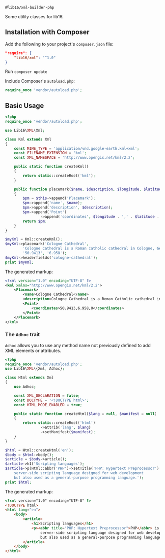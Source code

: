 #`lib16/xml-builder-php`

Some utility classes for lib16.

## Installation with Composer

Add the following to your project's `composer.json` file:
```json
"require": {
    "lib16/xml": "^1.0"
}
```

Run `composer update`

Include Composer's `autoload.php`:
```php
require_once 'vendor/autoload.php';
```
## Basic Usage

```php
<?php
require_once 'vendor/autoload.php';

use Lib16\XML\Xml;

class Kml extends Xml
{
    const MIME_TYPE = 'application/vnd.google-earth.kml+xml';
    const FILENAME_EXTENSION = 'kml';
    const XML_NAMESPACE = 'http://www.opengis.net/kml/2.2';

    public static function createKml()
    {
        return static::createRoot('kml');
    }

    public function placemark($name, $description, $longitude, $latitude, $altitude = 0)
    {
        $pm = $this->append('Placemark');
        $pm->append('name', $name);
        $pm->append('description', $description);
        $pm->append('Point')
                ->append('coordinates', $longitude . ',' . $latitude . ',' . $altitude);
        return $pm;
    }
}

$myKml = Kml::createKml();
$myKml->placemark('Cologne Cathedral',
        'Cologne Cathedral is a Roman Catholic cathedral in Cologne, Germany.',
        '50.9413', '6.958');
$myKml->headerfields('cologne-cathedral');
print $myKml;
```

The generated markup:

```xml
<?xml version="1.0" encoding="UTF-8" ?>
<kml xmlns="http://www.opengis.net/kml/2.2">
    <Placemark>
        <name>Cologne Cathedral</name>
        <description>Cologne Cathedral is a Roman Catholic cathedral in Cologne, Germany.</description>
        <Point>
            <coordinates>50.9413,6.958,0</coordinates>
        </Point>
    </Placemark>
</kml>
```


### The `Adhoc` trait

`Adhoc` allows you to use any method name not previously defined to add XML elements or attributes.

```php
<?php
require_once 'vendor/autoload.php';
use Lib16\XML\{Xml, Adhoc};

class Html extends Xml
{
    use Adhoc;

    const XML_DECLARATION = false;
    const DOCTYPE = '<!DOCTYPE html>';
    const HTML_MODE_ENABLED = true;

    public static function createHtml($lang = null, $manifest = null)
    {
        return static::createRoot('html')
                ->attrib('lang', $lang)
                ->setManifest($manifest);
    }
}

$html = Html::createHtml('en');
$body = $html->body();
$article = $body->article();
$article->h1('Scripting languages');
$article->p(Html::abbr('PHP')->setTitle('PHP: Hypertext Preprocessor') . ' is a
    server-side scripting language designed for web development
    but also used as a general-purpose programming language.');
print $html;
```

The generated markup:

```html
<?xml version="1.0" encoding="UTF-8" ?>
<!DOCTYPE html>
<html lang="en">
    <body>
        <article>
            <h1>Scripting languages</h1>
            <p><abbr title="PHP: Hypertext Preprocessor">PHP</abbr> is a
                server-side scripting language designed for web development
                but also used as a general-purpose programming language.</p>
        </article>
    </body>
</html>
```
